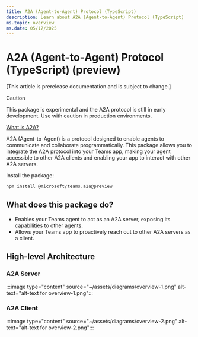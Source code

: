 ```yaml
---
title: A2A (Agent-to-Agent) Protocol (TypeScript)
description: Learn about A2A (Agent-to-Agent) Protocol (TypeScript)
ms.topic: overview
ms.date: 05/17/2025
---
```

# A2A (Agent-to-Agent) Protocol (TypeScript) (preview)

[This article is prerelease documentation and is subject to change.]

> [!CAUTION]
> This package is experimental and the A2A protocol is still in early development. Use with caution in production environments.

[What is A2A?](https://google.github.io/A2A)

A2A (Agent-to-Agent) is a protocol designed to enable agents to communicate and collaborate programmatically. This package allows you to integrate the A2A protocol into your Teams app, making your agent accessible to other A2A clients and enabling your app to interact with other A2A servers.

Install the package:

```bash
npm install @microsoft/teams.a2a@preview
```

## What does this package do?

-   Enables your Teams agent to act as an A2A server, exposing its capabilities to other agents.
-   Allows your Teams app to proactively reach out to other A2A servers as a client.

## High-level Architecture

### A2A Server
:::image type="content" source="~/assets/diagrams/overview-1.png" alt-text="alt-text for overview-1.png":::

### A2A Client

:::image type="content" source="~/assets/diagrams/overview-2.png" alt-text="alt-text for overview-2.png":::